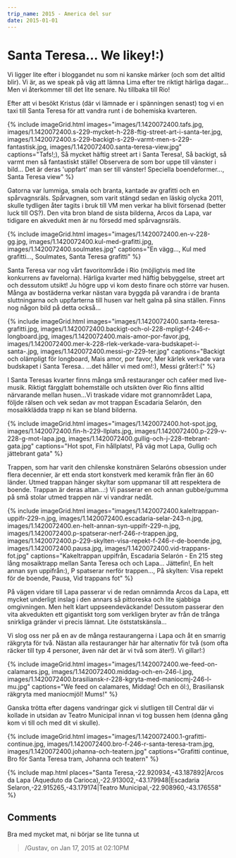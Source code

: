 ```yaml
---
trip_name: 2015 - America del sur
date: 2015-01-01
---
```


# Santa Teresa... We likey!:)

Vi ligger lite efter i bloggandet nu som ni kanske märker (och som det alltid blir). Vi är, as we speak på väg att lämna Lima efter tre riktigt härliga dagar... Men vi återkommer till det lite senare. Nu tillbaka till Rio!

Efter att vi besökt Kristus (där vi lämnade er i spänningen senast) tog vi en taxi till Santa Teresa för att vandra runt i de bohemiska kvarteren.

{% include imageGrid.html
  images="images/1.1420072400.tafs.jpg, images/1.1420072400.s-229-mycket-h-228-ftig-street-art-i-santa-ter.jpg, images/1.1420072400.s-229-backigt-s-229-varmt-men-s-229-fantastisk.jpg, images/1.1420072400.santa-teresa-view.jpg"
  captions="Tafs!;), Så mycket häftig street art i Santa Teresa!, Så backigt, så varmt men så fantastiskt ställe! Observera de som bor uppe till vänster i bild... Det är deras 'uppfart' man ser till vänster! Speciella boendeformer..., Santa Teresa view"
%}

Gatorna var lummiga, smala och branta, kantade av grafitti och en spårvagnsräls. Spårvagnen, som varit stängd sedan en läskig olycka 2011, skulle tydligen åter tagits i bruk till VM men verkar ha blivit försenad (better luck till OS?). Den vita bron bland de sista bilderna, Arcos da Lapa, var tidigare en akvedukt men är nu försedd med spårvagnsräls.

{% include imageGrid.html
  images="images/1.1420072400.en-v-228-gg.jpg, images/1.1420072400.kul-med-grafitti.jpg, images/1.1420072400.soulmates.jpg"
  captions="En vägg..., Kul med grafitti..., Soulmates, Santa Teresa grafitti"
%}

Santa Teresa var nog vårt favoritområde i Rio (möjligtvis med lite konkurrens av favelorna). Härliga kvarter med häftig bebyggelse, street art och dessutom utsikt! Ju högre upp vi kom desto finare och större var husen. Många av bostäderna verkar nästan vara byggda på varandra i de branta sluttningarna och uppfarterna till husen var helt galna på sina ställen. Finns nog någon bild på detta också...

{% include imageGrid.html
  images="images/1.1420072400.santa-teresa-grafitti.jpg, images/1.1420072400.backigt-och-ol-228-mpligt-f-246-r-longboard.jpg, images/1.1420072400.mais-amor-por-favor.jpg, images/1.1420072400.mer-k-228-rlek-verkade-vara-budskapet-i-santa-.jpg, images/1.1420072400.messi-gr-229-ter.jpg"
  captions="Backigt och olämpligt för longboard, Mais amor, por favor, Mer kärlek verkade vara budskapet i Santa Teresa.. ...det håller vi med om!:), Messi gråter!:("
%}

I Santa Teresas kvarter finns många små restauranger och caféer med live-musik. Riktigt färgglatt bohemställe och utsikten över Rio finns alltid närvarande mellan husen...Vi traskade vidare mot grannområdet Lapa, följde rälsen och vek sedan av mot trappan Escadaria Selarón, den mosaikklädda trapp ni kan se bland bilderna.

{% include imageGrid.html
  images="images/1.1420072400.hot-spot.jpg, images/1.1420072400.fin-h-229-llplats.jpg, images/1.1420072400.p-229-v-228-g-mot-lapa.jpg, images/1.1420072400.gullig-och-j-228-ttebrant-gata.jpg"
  captions="Hot spot, Fin hållplats!, På väg mot Lapa, Gullig och jättebrant gata"
%}

Trappen, som har varit den chilenske konstnären Selaróns obsession under flera decennier, är ett enda stort konstverk med keramik från fler än 60 länder. Utmed trappan hänger skyltar som uppmanar till att respektera de boende. Trappan är deras altan...:) Vi passerar en och annan gubbe/gumma på små stolar utmed trappen när vi vandrar nedåt.

{% include imageGrid.html
  images="images/1.1420072400.kaleltrappan-uppifr-229-n.jpg, images/1.1420072400.escadaria-selar-243-n.jpg, images/1.1420072400.en-helt-annan-syn-uppifr-229-n.jpg, images/1.1420072400.p-spatserar-nerf-246-r-trappen.jpg, images/1.1420072400.p-229-skylten-visa-repekt-f-246-r-de-boende.jpg, images/1.1420072400.pausa.jpg, images/1.1420072400.vid-trappans-fot.jpg"
  captions="Kakeltrappan uppifrån, Escadaria Selarón - En 215 steg lång mosaiktrapp mellan Santa Teresa och och Lapa... Jättefin!, En helt annan syn uppifrån:), P spatserar nerför trappen..., På skylten: Visa repekt för de boende, Pausa, Vid trappans fot"
%}

På vägen vidare till Lapa passerar vi de redan omnämnda Arcos da Lapa, ett mycket underligt inslag i den annars så pittoreska och lite sjabbiga omgivningen. Men helt klart uppseendeväckande! Dessutom passerar den vita akvedukten ett gigantiskt torg som verkligen bryter av från de trånga snirkliga gränder vi precis lämnat. Lite öststatskänsla...

Vi slog oss ner på en av de många restaurangerna i Lapa och åt en smarrig räkgryta för två. Nästan alla restauranger här har alternativ för två (som ofta räcker till typ 4 personer, även när det är vi två som äter!). Vi gillar!:)

{% include imageGrid.html
  images="images/1.1420072400.we-feed-on-calamares.jpg, images/1.1420072400.middag-och-en-246-l.jpg, images/1.1420072400.brasiliansk-r-228-kgryta-med-maniocmj-246-l-mu.jpg"
  captions="We feed on calamares, Middag! Och en öl:), Brasiliansk räkgryta med maniocmjöl! Mums!"
%}

Ganska trötta efter dagens vandringar gick vi slutligen till Central där vi kollade in utsidan av Teatro Municipal innan vi tog bussen hem (denna gång kom vi till och med dit vi skulle).

{% include imageGrid.html
  images="images/1.1420072400.1-grafitti-continue.jpg, images/1.1420072400.bro-f-246-r-santa-teresa-tram.jpg, images/1.1420072400.johanna-och-teatern.jpg"
  captions="Grafitti continue, Bro för Santa Teresa tram, Johanna och teatern"
%}

{% include map.html places="Santa Teresa,-22.920934,-43.187892|Arcos da Lapa (Aqueduto da Carioca),-22.913002,-43.179948|Escadaria Selaron,-22.915265,-43.179174|Teatro Municipal,-22.908960,-43.176558" %}

## Comments

Bra med mycket mat, ni börjar se lite tunna ut
> /Gustav, on Jan 17, 2015 at 02:10PM
